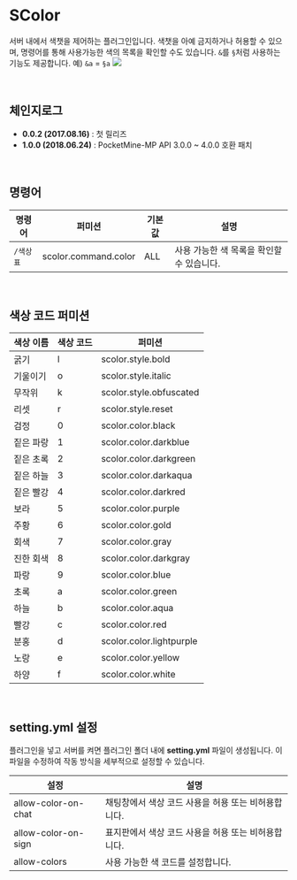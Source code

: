# SColor
서버 내에서 색챗을 제어하는 플러그인입니다.
색챗을 아예 금지하거나 허용할 수 있으며, 명령어를 통해 사용가능한 색의 목록을 확인할 수도 있습니다.
`&`를 `§`처럼 사용하는 기능도 제공합니다. 예) `&a` = `§a`
![](https://i.imgur.com/fZp6R7r.png)

<br>

## 체인지로그
* **0.0.2 (2017.08.16)** : 첫 릴리즈
* **1.0.0 (2018.06.24)** : PocketMine-MP API 3.0.0 ~ 4.0.0 호환 패치

<br>

## 명령어
|명령어|퍼미션|기본값|설명|
|-|-|-|-|
|`/색상표`|scolor.command.color|ALL|사용 가능한 색 목록을 확인할 수 있습니다.|

<br>

## 색상 코드 퍼미션
|색상 이름|색상 코드|퍼미션|
|-|-|-|
|굵기|l|scolor.style.bold|
|기울이기|o|scolor.style.italic|
|무작위|k|scolor.style.obfuscated|
|리셋|r|scolor.style.reset|
|검정|0|scolor.color.black|
|짙은 파랑|1|scolor.color.darkblue|
|짙은 초록|2|scolor.color.darkgreen|
|짙은 하늘|3|scolor.color.darkaqua|
|짙은 빨강|4|scolor.color.darkred|
|보라|5|scolor.color.purple|
|주황|6|scolor.color.gold|
|회색|7|scolor.color.gray|
|진한 회색|8|scolor.color.darkgray|
|파랑|9|scolor.color.blue|
|초록|a|scolor.color.green|
|하늘|b|scolor.color.aqua|
|빨강|c|scolor.color.red|
|분홍|d|scolor.color.lightpurple|
|노랑|e|scolor.color.yellow|
|하양|f|scolor.color.white|

<br>

## setting.yml 설정
플러그인을 넣고 서버를 켜면 플러그인 폴더 내에 **setting.yml** 파일이 생성됩니다. 이 파일을 수정하여 작동 방식을 세부적으로 설정할 수 있습니다.

|설정|설명|
|-|-|
|allow-color-on-chat|채팅창에서 색상 코드 사용을 허용 또는 비허용합니다.|
|allow-color-on-sign|표지판에서 색상 코드 사용을 허용 또는 비허용합니다.|
|allow-colors|사용 가능한 색 코드를 설정합니다.|
